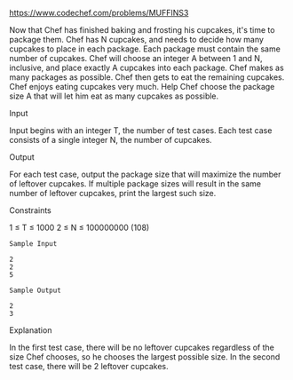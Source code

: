 https://www.codechef.com/problems/MUFFINS3

Now that Chef has finished baking and frosting his cupcakes, it's time to package them. Chef has N cupcakes, and needs to decide how many cupcakes to place in each package. Each package must contain the same number of cupcakes. Chef will choose an integer A between 1 and N, inclusive, and place exactly A cupcakes into each package. Chef makes as many packages as possible. Chef then gets to eat the remaining cupcakes. Chef enjoys eating cupcakes very much. Help Chef choose the package size A that will let him eat as many cupcakes as possible.

Input

Input begins with an integer T, the number of test cases. Each test case consists of a single integer N, the number of cupcakes.

Output

For each test case, output the package size that will maximize the number of leftover cupcakes. If multiple package sizes will result in the same number of leftover cupcakes, print the largest such size.

Constraints

1 ≤ T ≤ 1000
2 ≤ N ≤ 100000000 (108)
```
Sample Input

2
2
5

Sample Output

2
3
```
Explanation

In the first test case, there will be no leftover cupcakes regardless of the size Chef chooses, so he chooses the largest possible size. In the second test case, there will be 2 leftover cupcakes.

